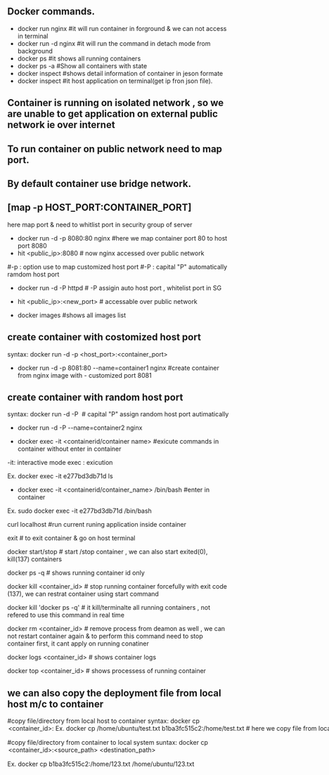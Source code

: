 ## Docker commands.

 -  docker run nginx                                   #it will run container in forground & we can not access in terminal 
  - docker run -d nginx                                #it will run the command in detach mode from background
  - docker ps                                     #it shows all running containers
  - docker ps -a                                  #Show all containers with state
  - docker inspect <container id>                 #shows detail information of container in jeson formate
  - docker inspect <container ip>                 #it host application on terminal(get ip fron json file).

## Container is running on isolated network , so we are unable to get application on external public network ie over internet 
## To run container on public network need to map port.
## By default container use bridge network.

## [map -p HOST_PORT:CONTAINER_PORT]   
here map port & need to whitlist port in security group of server

- docker run -d -p 8080:80 nginx                  #here we map container port 80 to host port 8080   
- hit <public_ip>:8080                                 # now nginx accessed over public network

 #-p : option use to map customized host port
 #-P : capital "P" automatically ramdom host port

- docker run -d -P httpd                           # -P assigin auto host port , whitelist port in SG 
- hit <public_ip>:<new_port>                            # accessable over public network 

  
 - docker images                                      #shows all images list
  
  ## create container with costomized host port
  syntax: docker run -d -p <host_port>:<container_port> <image name>
 -  docker run -d -p 8081:80 --name=container1 nginx                 #create container from nginx image with - customized port 8081

 ## create container with random host port
  syntax: docker run -d -P <image name>                               # capital "P" assign random host port autimatically
 - docker run -d -P --name=container2 nginx    

 - docker exec -it <containerid/container name> <command>        #exicute commands in container without enter in container

 -it: interactive mode
 exec : exicution 

 Ex.
 docker exec -it e277bd3db71d ls


 - docker exec -it <containerid/container_name> /bin/bash                 #enter in container

 Ex.
 sudo docker exec -it e277bd3db71d /bin/bash

 curl localhost                                 #run current runing application inside container

 exit                                           # to exit container & go on host terminal


 docker start/stop <container id>               # start /stop container , we can also start exited(0), kill(137) containers

 docker ps -q                                   # shows running container id only

 docker kill <container_id>                     # stop running container forcefully  with exit code (137), we can restrat container using start command 

docker kill 'docker ps -q'                      # it kill/terminalte all running containers , not refered to use this command in real time   

docker rm <container_id>                        # remove process from deamon as well , we can not restart container again & to perform this command need to stop container first, it cant apply on running conatiner

docker logs <container_id>                     # shows container logs

docker top <container_id>                      # shows processess of running container

## we can also copy the deployment file from local host m/c to container

#copy file/directory from local host to container
syntax: docker cp <option><file path><container_id>:<destination path>
Ex. docker cp /home/ubuntu/test.txt b1ba3fc515c2:/home/test.txt     # here we copy file from local system to container 

#copy file/directory from  container to local system
suntax: docker cp <option> <container_id>:<source_path> <destination_path>

Ex. docker cp b1ba3fc515c2:/home/123.txt /home/ubuntu/123.txt

















  


 



